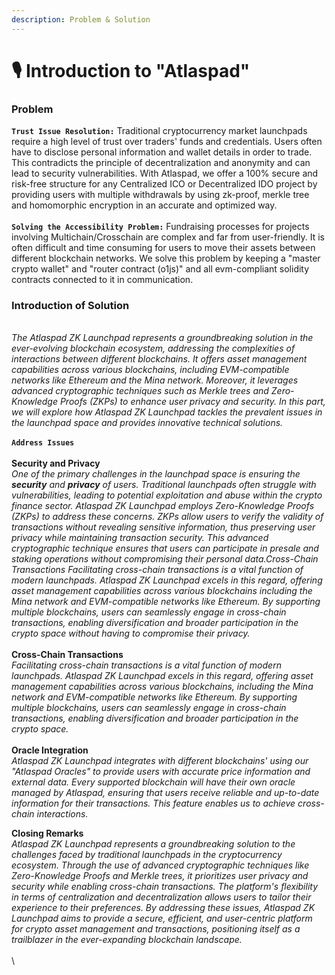 ```yaml
---
description: Problem & Solution
---
```


# 🎙 Introduction to "Atlaspad"

### **Problem**



**`Trust Issue Resolution:`** Traditional cryptocurrency market launchpads require a high level of trust over traders' funds and credentials. Users often have to disclose personal information and wallet details in order to trade. This contradicts the principle of decentralization and anonymity and can lead to security vulnerabilities. With Atlaspad, we offer a 100% secure and risk-free structure for any Centralized ICO or Decentralized IDO project by providing users with multiple withdrawals by using zk-proof, merkle tree and homomorphic encryption in an accurate and optimized way. \
\
**`Solving the Accessibility Problem:`** Fundraising processes for projects involving Multichain/Crosschain are complex and far from user-friendly. It is often difficult and time consuming for users to move their assets between different blockchain networks. We solve this problem by keeping a "master crypto wallet" and "router contract (o1js)" and all evm-compliant solidity contracts connected to it in communication.



### **Introduction of Solution**

\
_The Atlaspad ZK Launchpad represents a groundbreaking solution in the ever-evolving blockchain ecosystem, addressing the complexities of interactions between different blockchains. It offers asset management capabilities across various blockchains, including EVM-compatible networks like Ethereum and the Mina network. Moreover, it leverages advanced cryptographic techniques such as Merkle trees and Zero-Knowledge Proofs (ZKPs) to enhance user privacy and security. In this part, we will explore how Atlaspad ZK Launchpad tackles the prevalent issues in the launchpad space and provides innovative technical solutions._\
\
**`Address Issues`**\
\
**Security and Privacy**\
_One of the primary challenges in the launchpad space is ensuring the **security** and **privacy** of users. Traditional launchpads often struggle with vulnerabilities, leading to potential exploitation and abuse within the crypto finance sector.  Atlaspad ZK Launchpad employs Zero-Knowledge Proofs (ZKPs) to address these concerns. ZKPs allow users to verify the validity of transactions without revealing sensitive information, thus preserving user privacy while maintaining transaction security. This advanced cryptographic technique ensures that users can participate in presale and staking operations without compromising their personal data.Cross-Chain Transactions Facilitating cross-chain transactions is a vital function of modern launchpads. Atlaspad ZK Launchpad excels in this regard, offering asset management capabilities across various blockchains including the Mina network and EVM-compatible networks like Ethereum. By supporting multiple blockchains, users can seamlessly engage in cross-chain transactions, enabling diversification and broader participation in the crypto space without having to compromise their privacy._\
\
**Cross-Chain Transactions**\
_Facilitating cross-chain transactions is a vital function of modern launchpads. Atlaspad ZK Launchpad excels in this regard, offering asset management capabilities across various blockchains, including the Mina network and EVM-compatible networks like Ethereum. By supporting multiple blockchains, users can seamlessly engage in cross-chain transactions, enabling diversification and broader participation in the crypto space._\
\
**Oracle Integration**\
_Atlaspad ZK Launchpad integrates with different blockchains' using our "Atlaspad Oracles" to provide users with accurate price information and external data. Every supported blockchain will have their own oracle managed by Atlaspad, ensuring that users receive reliable and up-to-date information for their transactions. This feature enables us to achieve cross-chain interactions._

**Closing Remarks** \
_Atlaspad ZK Launchpad represents a groundbreaking solution to the challenges faced by traditional launchpads in the cryptocurrency ecosystem. Through the use of advanced cryptographic techniques like Zero-Knowledge Proofs and Merkle trees, it prioritizes user privacy and security while enabling cross-chain transactions. The platform's flexibility in terms of centralization and decentralization allows users to tailor their experience to their preferences. By addressing these issues, Atlaspad ZK Launchpad aims to provide a secure, efficient, and user-centric platform for crypto asset management and transactions, positioning itself as a trailblazer in the ever-expanding blockchain landscape._\
\
\


